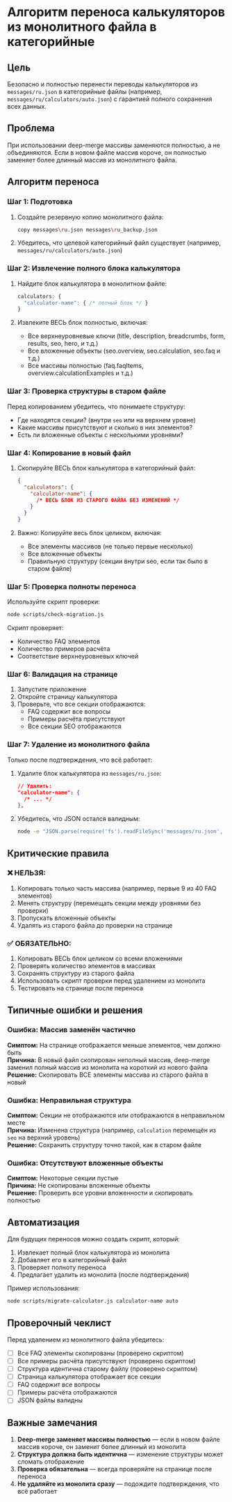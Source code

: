 # Алгоритм переноса калькуляторов из монолитного файла в категорийные

## Цель
Безопасно и полностью перенести переводы калькуляторов из `messages/ru.json` в категорийные файлы (например, `messages/ru/calculators/auto.json`) с гарантией полного сохранения всех данных.

## Проблема
При использовании deep-merge массивы заменяются полностью, а не объединяются. Если в новом файле массив короче, он полностью заменяет более длинный массив из монолитного файла.

## Алгоритм переноса

### Шаг 1: Подготовка
1. Создайте резервную копию монолитного файла:
   ```bash
   copy messages\ru.json messages\ru_backup.json
   ```

2. Убедитесь, что целевой категорийный файл существует (например, `messages/ru/calculators/auto.json`)

### Шаг 2: Извлечение полного блока калькулятора

1. Найдите блок калькулятора в монолитном файле:
   ```javascript
   calculators: {
     "calculator-name": { /* полный блок */ }
   }
   ```

2. Извлеките ВЕСЬ блок полностью, включая:
   - Все верхнеуровневые ключи (title, description, breadcrumbs, form, results, seo, hero, и т.д.)
   - Все вложенные объекты (seo.overview, seo.calculation, seo.faq и т.д.)
   - Все массивы полностью (faq.faqItems, overview.calculationExamples и т.д.)

### Шаг 3: Проверка структуры в старом файле

Перед копированием убедитесь, что понимаете структуру:
- Где находятся секции? (внутри `seo` или на верхнем уровне)
- Какие массивы присутствуют и сколько в них элементов?
- Есть ли вложенные объекты с несколькими уровнями?

### Шаг 4: Копирование в новый файл

1. Скопируйте ВЕСЬ блок калькулятора в категорийный файл:
   ```json
   {
     "calculators": {
       "calculator-name": {
         /* ВЕСЬ БЛОК ИЗ СТАРОГО ФАЙЛА БЕЗ ИЗМЕНЕНИЙ */
       }
     }
   }
   ```

2. Важно: Копируйте весь блок целиком, включая:
   - Все элементы массивов (не только первые несколько)
   - Все вложенные объекты
   - Правильную структуру (секции внутри seo, если так было в старом файле)

### Шаг 5: Проверка полноты переноса

Используйте скрипт проверки:
```bash
node scripts/check-migration.js
```

Скрипт проверяет:
- Количество FAQ элементов
- Количество примеров расчёта
- Соответствие верхнеуровневых ключей

### Шаг 6: Валидация на странице

1. Запустите приложение
2. Откройте страницу калькулятора
3. Проверьте, что все секции отображаются:
   - FAQ содержит все вопросы
   - Примеры расчёта присутствуют
   - Все секции SEO отображаются

### Шаг 7: Удаление из монолитного файла

Только после подтверждения, что всё работает:

1. Удалите блок калькулятора из `messages/ru.json`:
   ```json
   // Удалить:
   "calculator-name": {
     /* ... */
   },
   ```

2. Убедитесь, что JSON остался валидным:
   ```bash
   node -e "JSON.parse(require('fs').readFileSync('messages/ru.json', 'utf8')); console.log('OK')"
   ```

## Критические правила

### ❌ НЕЛЬЗЯ:
1. Копировать только часть массива (например, первые 9 из 40 FAQ элементов)
2. Менять структуру (перемещать секции между уровнями без проверки)
3. Пропускать вложенные объекты
4. Удалять из старого файла до проверки на странице

### ✅ ОБЯЗАТЕЛЬНО:
1. Копировать ВЕСЬ блок целиком со всеми вложениями
2. Проверять количество элементов в массивах
3. Сохранять структуру из старого файла
4. Использовать скрипт проверки перед удалением из монолита
5. Тестировать на странице после переноса

## Типичные ошибки и решения

### Ошибка: Массив заменён частично
**Симптом:** На странице отображается меньше элементов, чем должно быть  
**Причина:** В новый файл скопирован неполный массив, deep-merge заменил полный массив из монолита на короткий из нового файла  
**Решение:** Скопировать ВСЕ элементы массива из старого файла в новый

### Ошибка: Неправильная структура
**Симптом:** Секции не отображаются или отображаются в неправильном месте  
**Причина:** Изменена структура (например, `calculation` перемещён из `seo` на верхний уровень)  
**Решение:** Сохранить структуру точно такой, как в старом файле

### Ошибка: Отсутствуют вложенные объекты
**Симптом:** Некоторые секции пустые  
**Причина:** Не скопированы вложенные объекты  
**Решение:** Проверить все уровни вложенности и скопировать полностью

## Автоматизация

Для будущих переносов можно создать скрипт, который:
1. Извлекает полный блок калькулятора из монолита
2. Добавляет его в категорийный файл
3. Проверяет полноту переноса
4. Предлагает удалить из монолита (после подтверждения)

Пример использования:
```bash
node scripts/migrate-calculator.js calculator-name auto
```

## Проверочный чеклист

Перед удалением из монолитного файла убедитесь:
- [ ] Все FAQ элементы скопированы (проверено скриптом)
- [ ] Все примеры расчёта присутствуют (проверено скриптом)
- [ ] Структура идентична старому файлу (проверено скриптом)
- [ ] Страница калькулятора отображает все секции
- [ ] FAQ содержит все вопросы
- [ ] Примеры расчёта отображаются
- [ ] JSON файлы валидны

## Важные замечания

1. **Deep-merge заменяет массивы полностью** — если в новом файле массив короче, он заменит более длинный из монолита
2. **Структура должна быть идентична** — изменение структуры может сломать отображение
3. **Проверка обязательна** — всегда проверяйте на странице после переноса
4. **Не удаляйте из монолита сразу** — подождите подтверждения, что всё работает

